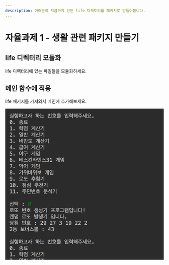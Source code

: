 ```yaml
---
description: 여러분이 지금까지 만든 life 디렉토리를 패키지로 만들어봅니다.
---
```


# 자율과제 1 - 생활 관련 패키지 만들기

## life 디렉터리 모듈화 

life 디렉터리에 있는 파일들을 모듈화하세요.

## 메인 함수에 적용 

life 패키지를 가져와서 메인에 추가해보세요.

![&#xC644;&#xC131;&#xB41C; &#xD504;&#xB85C;&#xADF8;&#xB7A8;](../../.gitbook/assets/image%20%2863%29.png)

